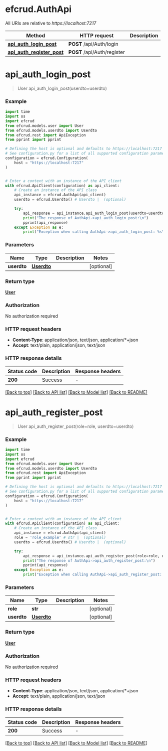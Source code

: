 # efcrud.AuthApi

All URIs are relative to *https://localhost:7217*

Method | HTTP request | Description
------------- | ------------- | -------------
[**api_auth_login_post**](AuthApi.md#api_auth_login_post) | **POST** /api/Auth/login | 
[**api_auth_register_post**](AuthApi.md#api_auth_register_post) | **POST** /api/Auth/register | 


# **api_auth_login_post**
> User api_auth_login_post(userdto=userdto)



### Example

```python
import time
import os
import efcrud
from efcrud.models.user import User
from efcrud.models.userdto import Userdto
from efcrud.rest import ApiException
from pprint import pprint

# Defining the host is optional and defaults to https://localhost:7217
# See configuration.py for a list of all supported configuration parameters.
configuration = efcrud.Configuration(
    host = "https://localhost:7217"
)


# Enter a context with an instance of the API client
with efcrud.ApiClient(configuration) as api_client:
    # Create an instance of the API class
    api_instance = efcrud.AuthApi(api_client)
    userdto = efcrud.Userdto() # Userdto |  (optional)

    try:
        api_response = api_instance.api_auth_login_post(userdto=userdto)
        print("The response of AuthApi->api_auth_login_post:\n")
        pprint(api_response)
    except Exception as e:
        print("Exception when calling AuthApi->api_auth_login_post: %s\n" % e)
```



### Parameters

Name | Type | Description  | Notes
------------- | ------------- | ------------- | -------------
 **userdto** | [**Userdto**](Userdto.md)|  | [optional] 

### Return type

[**User**](User.md)

### Authorization

No authorization required

### HTTP request headers

 - **Content-Type**: application/json, text/json, application/*+json
 - **Accept**: text/plain, application/json, text/json

### HTTP response details
| Status code | Description | Response headers |
|-------------|-------------|------------------|
**200** | Success |  -  |

[[Back to top]](#) [[Back to API list]](../README.md#documentation-for-api-endpoints) [[Back to Model list]](../README.md#documentation-for-models) [[Back to README]](../README.md)

# **api_auth_register_post**
> User api_auth_register_post(role=role, userdto=userdto)



### Example

```python
import time
import os
import efcrud
from efcrud.models.user import User
from efcrud.models.userdto import Userdto
from efcrud.rest import ApiException
from pprint import pprint

# Defining the host is optional and defaults to https://localhost:7217
# See configuration.py for a list of all supported configuration parameters.
configuration = efcrud.Configuration(
    host = "https://localhost:7217"
)


# Enter a context with an instance of the API client
with efcrud.ApiClient(configuration) as api_client:
    # Create an instance of the API class
    api_instance = efcrud.AuthApi(api_client)
    role = 'role_example' # str |  (optional)
    userdto = efcrud.Userdto() # Userdto |  (optional)

    try:
        api_response = api_instance.api_auth_register_post(role=role, userdto=userdto)
        print("The response of AuthApi->api_auth_register_post:\n")
        pprint(api_response)
    except Exception as e:
        print("Exception when calling AuthApi->api_auth_register_post: %s\n" % e)
```



### Parameters

Name | Type | Description  | Notes
------------- | ------------- | ------------- | -------------
 **role** | **str**|  | [optional] 
 **userdto** | [**Userdto**](Userdto.md)|  | [optional] 

### Return type

[**User**](User.md)

### Authorization

No authorization required

### HTTP request headers

 - **Content-Type**: application/json, text/json, application/*+json
 - **Accept**: text/plain, application/json, text/json

### HTTP response details
| Status code | Description | Response headers |
|-------------|-------------|------------------|
**200** | Success |  -  |

[[Back to top]](#) [[Back to API list]](../README.md#documentation-for-api-endpoints) [[Back to Model list]](../README.md#documentation-for-models) [[Back to README]](../README.md)


